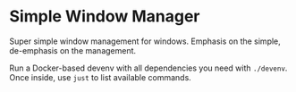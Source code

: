 # Simple Window Manager

Super simple window management for windows. Emphasis on the simple, de-emphasis on the management.

Run a Docker-based devenv with all dependencies you need with `./devenv`. Once inside, use `just`
to list available commands.
